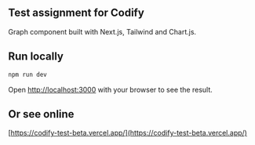 ## Test assignment for Codify

Graph component built with Next.js, Tailwind and Chart.js.

## Run locally

```bash
npm run dev
```

Open [http://localhost:3000](http://localhost:3000) with your browser to see the result.


## Or see online

[https://codify-test-beta.vercel.app/](https://codify-test-beta.vercel.app/)
